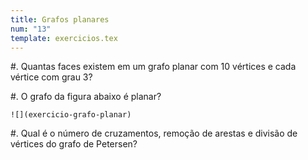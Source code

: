 ```yaml
---
title: Grafos planares
num: "13"
template: exercicios.tex
---
```


#.  Quantas faces existem em um grafo planar com 10 vértices e cada vértice
    com grau 3?

#.  O grafo da figura abaixo é planar?

    ![](exercicio-grafo-planar)

#.  Qual é o número de cruzamentos, remoção de arestas e divisão de vértices do
    grafo de Petersen?

<!-- vim: set spell spelllang=pt_br: -->
